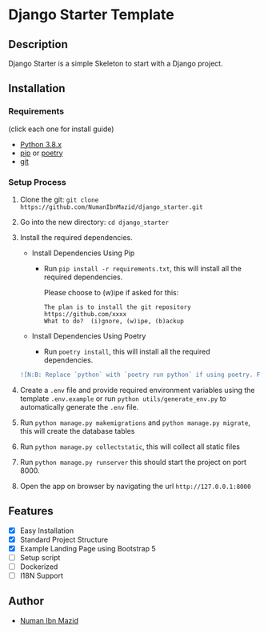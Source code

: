 # Django Starter Template

## Description

Django Starter is a simple Skeleton to start with a Django project.

## Installation

### Requirements

(click each one for install guide)

- [Python 3.8.x](http://docs.python-guide.org/en/latest/starting/installation/)
- [pip](https://pip.pypa.io/en/stable/installation/) or [poetry](https://python-poetry.org/docs/#installation)
- [git](https://git-scm.com/book/en/v2/Getting-Started-Installing-Git)

### Setup Process

1. Clone the git: `git clone https://github.com/NumanIbnMazid/django_starter.git`
2. Go into the new directory: `cd django_starter`
3. Install the required dependencies.

   - Install Dependencies Using Pip

        * Run `pip install -r requirements.txt`, this will install all the required dependencies.

            Please choose to (w)ipe if asked for this:

            ````
            The plan is to install the git repository https://github.com/xxxx
            What to do?  (i)gnore, (w)ipe, (b)ackup
            ````

   - Install Dependencies Using Poetry

        * Run `poetry install`, this will install all the required dependencies.

    ```diff
    ![N:B: Replace `python` with `poetry run python` if using poetry. For example: `poetry run python manage.py runserver`]
    ```

4. Create a `.env` file and provide required environment variables using the template `.env.example` or run `python utils/generate_env.py` to automatically generate the `.env` file.
5. Run `python manage.py makemigrations` and `python manage.py migrate`, this will create the database tables
6. Run `python manage.py collectstatic`, this will collect all static files
7. Run `python manage.py runserver`
    this should start the project on port 8000.
8. Open the app on browser by navigating the url `http://127.0.0.1:8000`

## Features

- [x] Easy Installation
- [x] Standard Project Structure
- [x] Example Landing Page using Bootstrap 5
- [ ] Setup script
- [ ] Dockerized
- [ ] I18N Support

## Author

- [Numan Ibn Mazid](https://github.com/NumanIbnMazid)
